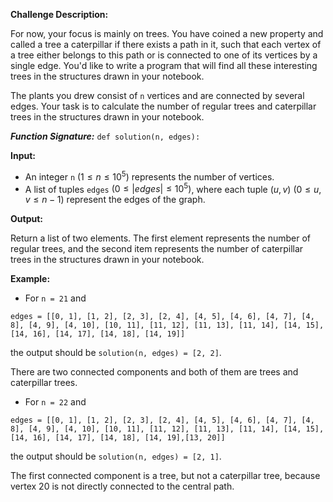 **Challenge Description:**

For now, your focus is mainly on trees. You have coined a new property and called a tree a caterpillar if there exists a path in it, such that each vertex of a tree either belongs to this path or is connected to one of its vertices by a single edge. You'd like to write a program that will find all these interesting trees in the structures drawn in your notebook.

The plants you drew consist of `n` vertices and are connected by several edges. Your task is to calculate the number of regular trees and caterpillar trees in the structures drawn in your notebook.

***Function Signature:*** `def solution(n, edges):`

**Input:**

* An integer `n` $(1 ≤ n ≤ 10^5)$ represents the number of vertices.
* A list of tuples `edges` $(0 ≤ |edges| ≤ 10^5)$, where each tuple $(u, v)$ $(0 ≤ u, v ≤ n - 1)$ represent the edges of the graph.

**Output:**

Return a list of two elements. The first element represents the number of regular trees, and the second item represents the number of caterpillar trees in the structures drawn in your notebook.

**Example:**

* For `n = 21` and

`edges = [[0, 1], [1, 2], [2, 3], [2, 4], [4, 5], [4, 6], [4, 7],
          [4, 8], [4, 9], [4, 10], [10, 11], [11, 12], [11, 13],
          [11, 14], [14, 15], [14, 16], [14, 17], [14, 18], [14, 19]]`

the output should be `solution(n, edges) = [2, 2]`.

There are two connected components and both of them are trees and caterpillar trees.

* For `n = 22` and

`edges = [[0, 1], [1, 2], [2, 3], [2, 4], [4, 5], [4, 6], [4, 7],
          [4, 8], [4, 9], [4, 10], [10, 11], [11, 12], [11, 13],
          [11, 14], [14, 15], [14, 16], [14, 17], [14, 18], [14, 19],[13, 20]]`

the output should be `solution(n, edges) = [2, 1]`.

The first connected component is a tree, but not a caterpillar tree, because vertex 20 is not directly connected to the central path.